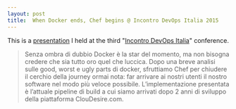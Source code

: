 ```yaml
---
layout: post
title:  When Docker ends, Chef begins @ Incontro DevOps Italia 2015
---
```


This is a [presentation](http://archive.incontrodevops.it/sessions/dove-finisce-docker-inizia-chef/) I held at the third "[Incontro DevOps Italia](https://www.incontrodevops.it/)" conference.

> Senza ombra di dubbio Docker è la star del momento, ma non bisogna credere che sia tutto oro quel che luccica.
> Dopo una breve analisi sulle good, worst e ugly parts di docker, sfruttiamo Chef per chiudere il cerchio della journey ormai nota: far arrivare ai nostri utenti il nostro software nel modo più veloce possibile.
> L’implementazione presentata è l’attuale pipeline di build a cui siamo arrivati dopo 2 anni di sviluppo della piattaforma ClouDesire.com.

<br/>

<script async class="speakerdeck-embed" data-id="e0a4970c60374e82b786bf497a3e486c" data-ratio="1.33333333333333" src="//speakerdeck.com/assets/embed.js"></script>
